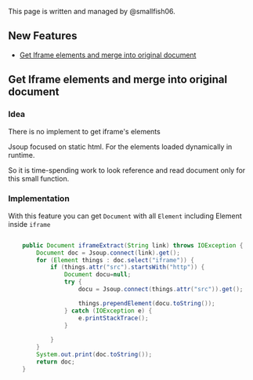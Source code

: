 This page is written and managed by @smallfish06.

## New Features

- [Get Iframe elements and merge into original document](#Get-Iframe-elements-and-merge-into-original-document)

## Get Iframe elements and merge into original document

### Idea

There is no implement to get iframe's elements

Jsoup focused on static html. For the elements loaded dynamically in runtime. 

So it is time-spending work to look reference and read document only for this small function.

### Implementation

With this feature you can get `Document` with all `Element` including Element inside `iframe`


```Java

    public Document iframeExtract(String link) throws IOException {
        Document doc = Jsoup.connect(link).get();
        for (Element things : doc.select("iframe")) {
            if (things.attr("src").startsWith("http")) {
                Document docu=null;
                try {
                    docu = Jsoup.connect(things.attr("src")).get();

                    things.prependElement(docu.toString());
                } catch (IOException e) {
                    e.printStackTrace();
                }
                
            }
        }
        System.out.print(doc.toString());
        return doc;
    }
```